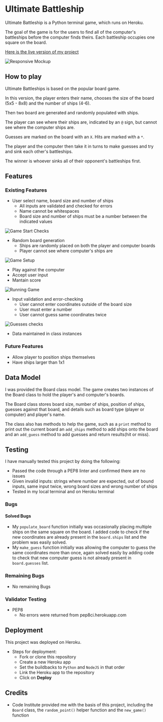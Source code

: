 
# Ultimate Battleship

Ultimate Battleship is a Python terminal game, which runs on Heroku.

The goal of the game is for the users to find all of the computer's battleships before the computer finds theirs.
Each battleship occupies one square on the board.

[Here is the live version of my project](https://project-portfolio-three.herokuapp.com/)

![Responsive Mockup](/readme-docs/responsive.jpg)
## How to play

Ultimate Battleships is based on the popular board game. 

In this version, the player enters their name, chooses the size of the board (5x5 - 8x8) and the number of ships (4-6).

Then two board are generated and randomly populated with ships.

The player can see where their ships are, indicated by an `@` sign, but cannot see where the computer ships are.

Guesses are marked on the board with an `X`. Hits are marked with a `*`.

The player and the computer then take it in turns to make guesses and try and sink each other's battleships.

The winner is whoever sinks all of their opponent's battleships first.
## Features

### Existing Features

- User select name, board size and number of ships
    - All inputs are validated and checked for errors
    - Name cannot be whitespaces
    - Board size and number of ships must be a number between the indicated values

![Game Start Checks](/readme-docs/other-checks.jpg)

- Random board generation
    - Ships are randomly placed on both the player and computer boards
    - Player cannot see where computer's ships are

![Game Setup](/readme-docs/game-setup.jpg)

- Play against the computer
- Accept user input
- Mantain score

![Running Game](/readme-docs/running-game.jpg)

- Input validation and error-checking
    - User cannot enter coordinates outside of the board size
    - User must enter a number
    - User cannot guess same coordinates twice

![Guesses checks](/readme-docs/guess-check.jpg)

- Data maintained in class instances

### Future Features

- Allow player to position ships themselves
- Have ships larger than 1x1


## Data Model

I was provided the Board class model. The game creates two instances of the Board class to hold the player's and computer's boards.

The Board class stores board size, number of ships, position of ships, guesses against that board,
and details such as board type (player or computer) and player's name.

The class also has methods to help the game, such as a `print` method to print out the current board
an `add_ships` method to add ships onto the board and an `add_guess` method to add guesses and return results(hit or miss).

## Testing

I have manually tested this project by doing the following:

- Passed the code through a PEP8 linter and confirmed there are no issues
- Given invalid inputs: strings where number are expected, out of bound inputs, same input twice, wrong board sizes and wrong number of ships
- Tested in my local terminal and on Heroku terminal

### Bugs

#### Solved Bugs

- My `populate_board` function initially was occasionally placing multiple ships on the same square on the board. I added code to check if the new coordinates are already present in the `board.ships` list and the problem was easily solved.
- My `make_guess` function initially was allowing the computer to guess the same coordinates more than once, again solved easily by adding code to check that new computer guess is not already present in `board.guesses` list.

### Remaining Bugs

- No remaining Bugs

### Validator Testing

- PEP8
    - No errors were returned from pep8ci.herokuapp.com
## Deployment

This project was deployed on Heroku.

- Steps for deployment:
    - Fork or clone this repository
    - Create a new Heroku app
    - Set the buildbacks to `Python` and `NodeJS` in that order
    - Link the Heroku app to the repository
    - Click on **Deploy**


## Credits

- Code Institute provided me with the basis of this project, including the `Board` class, the `random_point()` helper function and the `new_game()` function
